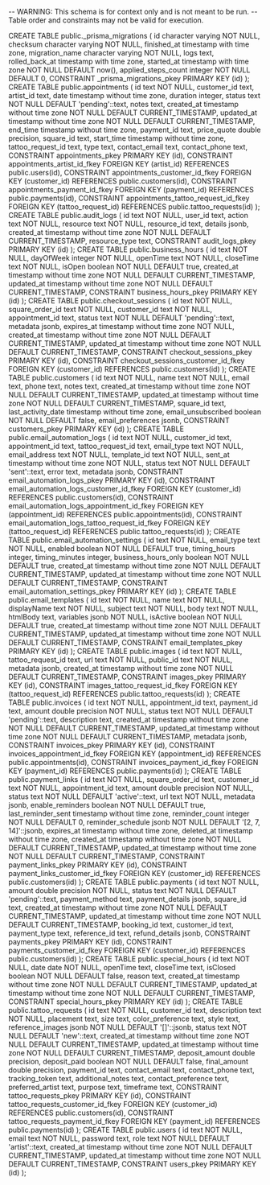 -- WARNING: This schema is for context only and is not meant to be run.
-- Table order and constraints may not be valid for execution.

CREATE TABLE public._prisma_migrations (
  id character varying NOT NULL,
  checksum character varying NOT NULL,
  finished_at timestamp with time zone,
  migration_name character varying NOT NULL,
  logs text,
  rolled_back_at timestamp with time zone,
  started_at timestamp with time zone NOT NULL DEFAULT now(),
  applied_steps_count integer NOT NULL DEFAULT 0,
  CONSTRAINT _prisma_migrations_pkey PRIMARY KEY (id)
);
CREATE TABLE public.appointments (
  id text NOT NULL,
  customer_id text,
  artist_id text,
  date timestamp without time zone,
  duration integer,
  status text NOT NULL DEFAULT 'pending'::text,
  notes text,
  created_at timestamp without time zone NOT NULL DEFAULT CURRENT_TIMESTAMP,
  updated_at timestamp without time zone NOT NULL DEFAULT CURRENT_TIMESTAMP,
  end_time timestamp without time zone,
  payment_id text,
  price_quote double precision,
  square_id text,
  start_time timestamp without time zone,
  tattoo_request_id text,
  type text,
  contact_email text,
  contact_phone text,
  CONSTRAINT appointments_pkey PRIMARY KEY (id),
  CONSTRAINT appointments_artist_id_fkey FOREIGN KEY (artist_id) REFERENCES public.users(id),
  CONSTRAINT appointments_customer_id_fkey FOREIGN KEY (customer_id) REFERENCES public.customers(id),
  CONSTRAINT appointments_payment_id_fkey FOREIGN KEY (payment_id) REFERENCES public.payments(id),
  CONSTRAINT appointments_tattoo_request_id_fkey FOREIGN KEY (tattoo_request_id) REFERENCES public.tattoo_requests(id)
);
CREATE TABLE public.audit_logs (
  id text NOT NULL,
  user_id text,
  action text NOT NULL,
  resource text NOT NULL,
  resource_id text,
  details jsonb,
  created_at timestamp without time zone NOT NULL DEFAULT CURRENT_TIMESTAMP,
  resource_type text,
  CONSTRAINT audit_logs_pkey PRIMARY KEY (id)
);
CREATE TABLE public.business_hours (
  id text NOT NULL,
  dayOfWeek integer NOT NULL,
  openTime text NOT NULL,
  closeTime text NOT NULL,
  isOpen boolean NOT NULL DEFAULT true,
  created_at timestamp without time zone NOT NULL DEFAULT CURRENT_TIMESTAMP,
  updated_at timestamp without time zone NOT NULL DEFAULT CURRENT_TIMESTAMP,
  CONSTRAINT business_hours_pkey PRIMARY KEY (id)
);
CREATE TABLE public.checkout_sessions (
  id text NOT NULL,
  square_order_id text NOT NULL,
  customer_id text NOT NULL,
  appointment_id text,
  status text NOT NULL DEFAULT 'pending'::text,
  metadata jsonb,
  expires_at timestamp without time zone NOT NULL,
  created_at timestamp without time zone NOT NULL DEFAULT CURRENT_TIMESTAMP,
  updated_at timestamp without time zone NOT NULL DEFAULT CURRENT_TIMESTAMP,
  CONSTRAINT checkout_sessions_pkey PRIMARY KEY (id),
  CONSTRAINT checkout_sessions_customer_id_fkey FOREIGN KEY (customer_id) REFERENCES public.customers(id)
);
CREATE TABLE public.customers (
  id text NOT NULL,
  name text NOT NULL,
  email text,
  phone text,
  notes text,
  created_at timestamp without time zone NOT NULL DEFAULT CURRENT_TIMESTAMP,
  updated_at timestamp without time zone NOT NULL DEFAULT CURRENT_TIMESTAMP,
  square_id text,
  last_activity_date timestamp without time zone,
  email_unsubscribed boolean NOT NULL DEFAULT false,
  email_preferences jsonb,
  CONSTRAINT customers_pkey PRIMARY KEY (id)
);
CREATE TABLE public.email_automation_logs (
  id text NOT NULL,
  customer_id text,
  appointment_id text,
  tattoo_request_id text,
  email_type text NOT NULL,
  email_address text NOT NULL,
  template_id text NOT NULL,
  sent_at timestamp without time zone NOT NULL,
  status text NOT NULL DEFAULT 'sent'::text,
  error text,
  metadata jsonb,
  CONSTRAINT email_automation_logs_pkey PRIMARY KEY (id),
  CONSTRAINT email_automation_logs_customer_id_fkey FOREIGN KEY (customer_id) REFERENCES public.customers(id),
  CONSTRAINT email_automation_logs_appointment_id_fkey FOREIGN KEY (appointment_id) REFERENCES public.appointments(id),
  CONSTRAINT email_automation_logs_tattoo_request_id_fkey FOREIGN KEY (tattoo_request_id) REFERENCES public.tattoo_requests(id)
);
CREATE TABLE public.email_automation_settings (
  id text NOT NULL,
  email_type text NOT NULL,
  enabled boolean NOT NULL DEFAULT true,
  timing_hours integer,
  timing_minutes integer,
  business_hours_only boolean NOT NULL DEFAULT true,
  created_at timestamp without time zone NOT NULL DEFAULT CURRENT_TIMESTAMP,
  updated_at timestamp without time zone NOT NULL DEFAULT CURRENT_TIMESTAMP,
  CONSTRAINT email_automation_settings_pkey PRIMARY KEY (id)
);
CREATE TABLE public.email_templates (
  id text NOT NULL,
  name text NOT NULL,
  displayName text NOT NULL,
  subject text NOT NULL,
  body text NOT NULL,
  htmlBody text,
  variables jsonb NOT NULL,
  isActive boolean NOT NULL DEFAULT true,
  created_at timestamp without time zone NOT NULL DEFAULT CURRENT_TIMESTAMP,
  updated_at timestamp without time zone NOT NULL DEFAULT CURRENT_TIMESTAMP,
  CONSTRAINT email_templates_pkey PRIMARY KEY (id)
);
CREATE TABLE public.images (
  id text NOT NULL,
  tattoo_request_id text,
  url text NOT NULL,
  public_id text NOT NULL,
  metadata jsonb,
  created_at timestamp without time zone NOT NULL DEFAULT CURRENT_TIMESTAMP,
  CONSTRAINT images_pkey PRIMARY KEY (id),
  CONSTRAINT images_tattoo_request_id_fkey FOREIGN KEY (tattoo_request_id) REFERENCES public.tattoo_requests(id)
);
CREATE TABLE public.invoices (
  id text NOT NULL,
  appointment_id text,
  payment_id text,
  amount double precision NOT NULL,
  status text NOT NULL DEFAULT 'pending'::text,
  description text,
  created_at timestamp without time zone NOT NULL DEFAULT CURRENT_TIMESTAMP,
  updated_at timestamp without time zone NOT NULL DEFAULT CURRENT_TIMESTAMP,
  metadata jsonb,
  CONSTRAINT invoices_pkey PRIMARY KEY (id),
  CONSTRAINT invoices_appointment_id_fkey FOREIGN KEY (appointment_id) REFERENCES public.appointments(id),
  CONSTRAINT invoices_payment_id_fkey FOREIGN KEY (payment_id) REFERENCES public.payments(id)
);
CREATE TABLE public.payment_links (
  id text NOT NULL,
  square_order_id text,
  customer_id text NOT NULL,
  appointment_id text,
  amount double precision NOT NULL,
  status text NOT NULL DEFAULT 'active'::text,
  url text NOT NULL,
  metadata jsonb,
  enable_reminders boolean NOT NULL DEFAULT true,
  last_reminder_sent timestamp without time zone,
  reminder_count integer NOT NULL DEFAULT 0,
  reminder_schedule jsonb NOT NULL DEFAULT '[2, 7, 14]'::jsonb,
  expires_at timestamp without time zone,
  deleted_at timestamp without time zone,
  created_at timestamp without time zone NOT NULL DEFAULT CURRENT_TIMESTAMP,
  updated_at timestamp without time zone NOT NULL DEFAULT CURRENT_TIMESTAMP,
  CONSTRAINT payment_links_pkey PRIMARY KEY (id),
  CONSTRAINT payment_links_customer_id_fkey FOREIGN KEY (customer_id) REFERENCES public.customers(id)
);
CREATE TABLE public.payments (
  id text NOT NULL,
  amount double precision NOT NULL,
  status text NOT NULL DEFAULT 'pending'::text,
  payment_method text,
  payment_details jsonb,
  square_id text,
  created_at timestamp without time zone NOT NULL DEFAULT CURRENT_TIMESTAMP,
  updated_at timestamp without time zone NOT NULL DEFAULT CURRENT_TIMESTAMP,
  booking_id text,
  customer_id text,
  payment_type text,
  reference_id text,
  refund_details jsonb,
  CONSTRAINT payments_pkey PRIMARY KEY (id),
  CONSTRAINT payments_customer_id_fkey FOREIGN KEY (customer_id) REFERENCES public.customers(id)
);
CREATE TABLE public.special_hours (
  id text NOT NULL,
  date date NOT NULL,
  openTime text,
  closeTime text,
  isClosed boolean NOT NULL DEFAULT false,
  reason text,
  created_at timestamp without time zone NOT NULL DEFAULT CURRENT_TIMESTAMP,
  updated_at timestamp without time zone NOT NULL DEFAULT CURRENT_TIMESTAMP,
  CONSTRAINT special_hours_pkey PRIMARY KEY (id)
);
CREATE TABLE public.tattoo_requests (
  id text NOT NULL,
  customer_id text,
  description text NOT NULL,
  placement text,
  size text,
  color_preference text,
  style text,
  reference_images jsonb NOT NULL DEFAULT '[]'::jsonb,
  status text NOT NULL DEFAULT 'new'::text,
  created_at timestamp without time zone NOT NULL DEFAULT CURRENT_TIMESTAMP,
  updated_at timestamp without time zone NOT NULL DEFAULT CURRENT_TIMESTAMP,
  deposit_amount double precision,
  deposit_paid boolean NOT NULL DEFAULT false,
  final_amount double precision,
  payment_id text,
  contact_email text,
  contact_phone text,
  tracking_token text,
  additional_notes text,
  contact_preference text,
  preferred_artist text,
  purpose text,
  timeframe text,
  CONSTRAINT tattoo_requests_pkey PRIMARY KEY (id),
  CONSTRAINT tattoo_requests_customer_id_fkey FOREIGN KEY (customer_id) REFERENCES public.customers(id),
  CONSTRAINT tattoo_requests_payment_id_fkey FOREIGN KEY (payment_id) REFERENCES public.payments(id)
);
CREATE TABLE public.users (
  id text NOT NULL,
  email text NOT NULL,
  password text,
  role text NOT NULL DEFAULT 'artist'::text,
  created_at timestamp without time zone NOT NULL DEFAULT CURRENT_TIMESTAMP,
  updated_at timestamp without time zone NOT NULL DEFAULT CURRENT_TIMESTAMP,
  CONSTRAINT users_pkey PRIMARY KEY (id)
);